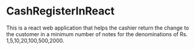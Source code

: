# CashRegisterInReact
This is a react web application that helps the cashier return the change to the customer in a minimum number of notes for the denominations of Rs. 1,5,10,20,100,500,2000.
